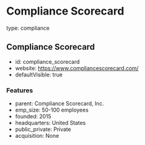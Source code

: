 # Compliance Scorecard
type: compliance

## Compliance Scorecard
- id: compliance_scorecard
- website: https://www.compliancescorecard.com/
- defaultVisible: true

### Features
- parent: Compliance Scorecard, Inc.
- emp_size: 50-100 employees
- founded: 2015
- headquarters: United States
- public_private: Private
- acquisition: None
